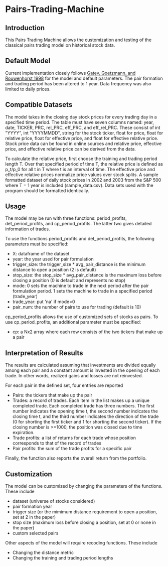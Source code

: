 # Pairs-Trading-Machine
## Introduction

This Pairs Trading Machine allows the customization and testing of the classical pairs trading model on historical stock data.


## Default Model
Current implementation closely follows [Gatev, Goetzmann, and Rouwenhorst 1998](https://papers.ssrn.com/sol3/papers.cfm?abstract_id=141615) for the model and default parameters. The pair formation and trading period has been altered to 1 year. Data frequency was also limited to daily prices.


## Compatible Datasets
The model takes in the closing day stock prices for every trading day in a specified time period. The table must have seven columns named: year, date, TICKER, PRC, rel_PRC, eff_PRC, and eff_rel_PRC. These consist of int "YYYY", int "YYYYMMDD", string for the stock ticker, float for price, float for relative price, float for effective price, and float for effective relative price. Stock price data can be found in online sources and relative price, effective price, and effective relative price can be derived from the data.

To calculate the relative price, first choose the training and trading period length T. Over that specified period of time T, the relative price is defined as p_t/p_0 for all t in T where t is an interval of time. The effective price and effective relative prices normalize price values over stock splits. A sample formatted dataset of daily stock prices in 2002 and 2003 from the S&P 500 where T = 1 year is included (sample_data.csv). Data sets used with the program should be formatted identically.


## Usage
The model may be run with three functions: period_profits, det_period_profits, and cp_period_profits. The latter two gives detailed information of trades.

To use the functions period_profits and det_period_profits, the following parameters must be specified:
- X: dataframe of the dataset
- year: the year used for pair formulation
- trigger_size: the trigger_size * avg_pair_distance is the minimum distance to open a position (2 is default)
- stop_size: the stop_size * avg_pair_distance is the maximum loss before closing a position (0 is default and represents no stop)
- mode: 0 sets the machine to trade in the next period after the pair formulation period. 1 sets the machine to trade in a specified period (trade_year)
- trade_year: put 'na' if mode=0
- pair_num: the number of pairs to use for trading (default is 10)

cp_period_profits allows the use of customized sets of stocks as pairs. To use cp_period_profits, an additional parameter must be specified:
- cp: a Nx2 array where each row consists of the two tickers that make up a pair

## Interpretation of Results
The results are calculated assuming that investments are divided equally among each pair and a constant amount is invested in the opening of each trade. In other words, realized gains and losses are not reinvested.

For each pair in the defined set, four entries are reported
- Pairs: the tickers that make up the pair
- Trades: a record of trades. Each item in the list makes up a unique completed trade. Each completed trade has three numbers. The first number indicates the opening time t, the second number indicates the closing time t, and the third number indicates the direction of the trade (0 for shorting the first ticker and 1 for shorting the second ticker). If the closing number is >=1000, the position was closed due to time expiration.
- Trade profits: a list of returns for each trade whose position corresponds to that of the record of trades
- Pair profits: the sum of the trade profits for a specific pair

Finally, the function also reports the overall return from the portfolio.

## Customization
The model can be customized by changing the parameters of the functions. These include
- dataset (universe of stocks considered)
- pair formation year
- trigger size (or the mimimum distance requirement to open a position, set at 2 in the paper)
- stop size (maximum loss before closing a position, set at 0 or none in the paper)
- custom selected pairs

Other aspects of the model will require recoding functions. These include
- Changing the distance metric
- Changing the training and trading period lengths

